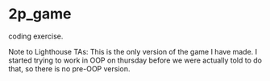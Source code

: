 # 2p_game
coding exercise.

Note to Lighthouse TAs:
This is the only version of the game I have made. I started trying to work in OOP on thursday before we were actually told to do that, so there is no pre-OOP version.
